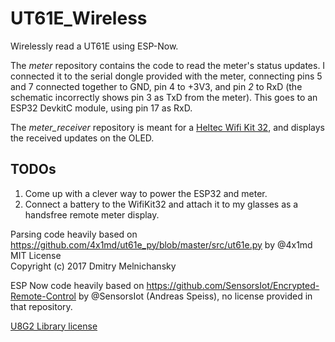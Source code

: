 # UT61E_Wireless
Wirelessly read a UT61E using ESP-Now.

The *meter* repository contains the code to read the meter's status updates. I connected it to the serial dongle provided with the meter, connecting pins 5 and 7 connected together to GND, pin 4 to +3V3, and pin _2_ to RxD (the schematic incorrectly shows pin 3 as TxD from the meter). This goes to an ESP32 DevkitC module, using pin 17 as RxD.

The *meter_receiver* repository is meant for a [Heltec Wifi Kit 32](https://heltec.org/project/wifi-kit-32/), and displays the received updates on the OLED.

## TODOs
1. Come up with a clever way to power the ESP32 and meter.
2. Connect a battery to the WifiKit32 and attach it to my glasses as a handsfree remote meter display.

Parsing code heavily based on https://github.com/4x1md/ut61e_py/blob/master/src/ut61e.py by @4x1md<br/>
MIT License<br/>
Copyright (c) 2017 Dmitry Melnichansky

ESP Now code heavily based on https://github.com/SensorsIot/Encrypted-Remote-Control by @SensorsIot (Andreas Speiss), no license provided in that repository.

[U8G2 Library license](https://github.com/olikraus/u8g2/blob/master/LICENSE)
